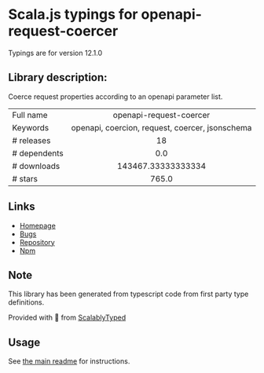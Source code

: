 
# Scala.js typings for openapi-request-coercer

Typings are for version 12.1.0

## Library description:
Coerce request properties according to an openapi parameter list.

|                    |                 |
| ------------------ | :-------------: |
| Full name          | openapi-request-coercer |
| Keywords           | openapi, coercion, request, coercer, jsonschema |
| # releases         | 18 |
| # dependents       | 0.0 |
| # downloads        | 143467.33333333334 |
| # stars            | 765.0 |

## Links
- [Homepage](https://github.com/kogosoftwarellc/open-api/tree/master/packages/openapi-request-coercer#readme)
- [Bugs](https://github.com/kogosoftwarellc/open-api/issues)
- [Repository](https://github.com/kogosoftwarellc/open-api)
- [Npm](https://www.npmjs.com/package/openapi-request-coercer)
    


## Note
This library has been generated from typescript code from first party type definitions.

Provided with :purple_heart: from [ScalablyTyped](https://github.com/oyvindberg/ScalablyTyped)

## Usage
See [the main readme](../../readme.md) for instructions.


